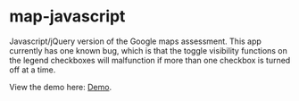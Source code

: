 # map-javascript
Javascript/jQuery version of the Google maps assessment. This app currently has one known bug, which is that the toggle visibility functions on the legend checkboxes will malfunction if more than one checkbox is turned off at a time.

View the demo here: <a href="http://s548972865.onlinehome.us/map/" target="_blank">Demo</a>.
